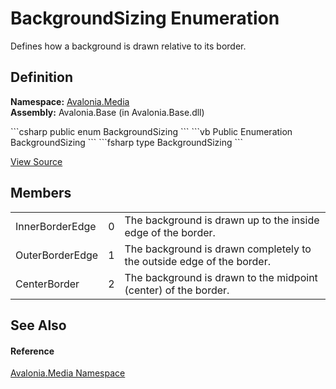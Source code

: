 # BackgroundSizing Enumeration


Defines how a background is drawn relative to its border.



## Definition
**Namespace:** <a href="N_Avalonia_Media">Avalonia.Media</a>  
**Assembly:** Avalonia.Base (in Avalonia.Base.dll)

<Tabs groupId="api-code-preview">
<TabItem value="csharp" label="C#">
```csharp
public enum BackgroundSizing
```
</TabItem>
<TabItem value="vb" label="VB">
```vb
Public Enumeration BackgroundSizing
```
</TabItem>
<TabItem value="fsharp" label="F#">
```fsharp
type BackgroundSizing
```
</TabItem>
</Tabs>



<a href="https://github.com/AvaloniaUI/Avalonia/tree/master/src/Avalonia.Base/Media/BackgroundSizing.cs" title="View the source code">View Source</a>



## Members
<table>
<tr>
<td>InnerBorderEdge</td>
<td>0</td>
<td>The background is drawn up to the inside edge of the border.</td>
</tr>
<tr>
<td>OuterBorderEdge</td>
<td>1</td>
<td>The background is drawn completely to the outside edge of the border.</td>
</tr>
<tr>
<td>CenterBorder</td>
<td>2</td>
<td>The background is drawn to the midpoint (center) of the border.</td>
</tr>
</table>

## See Also


#### Reference
<a href="N_Avalonia_Media">Avalonia.Media Namespace</a>  

